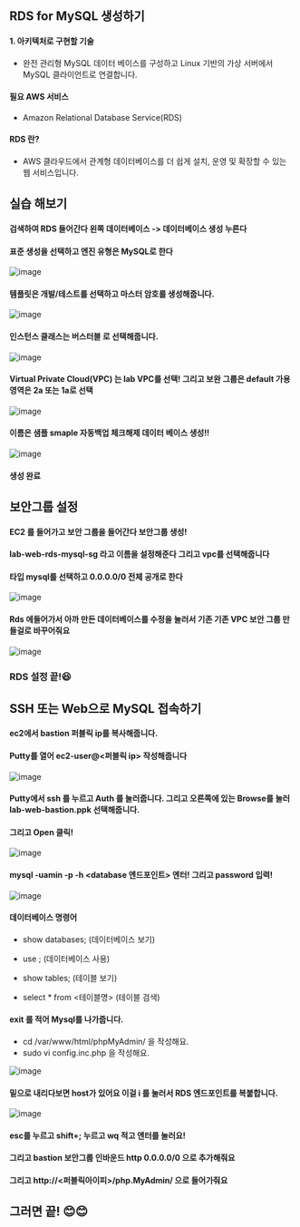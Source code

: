 ## RDS for MySQL 생성하기

#### 1. 아키텍처로 구현할 기술
- 완전 관리형 MySQL 데이터 베이스를 구성하고 Linux 기반의 가상 서버에서 MySQL 클라이언트로 연결합니다.


####  필요 AWS 서비스
- Amazon Relational Database Service(RDS)

#### RDS 란?
- AWS 클라우드에서 관계형 데이터베이스를 더 쉽게 설치, 운영 및 확장할 수 있는 웹 서비스입니다.


## 실습 해보기

#### 검색하여 RDS 들어간다 왼쪽 데이터베이스 -> 데이터베이스 생성 누른다

#### 표준 생성을 선택하고 엔진 유형은 MySQL로 한다


![image](https://user-images.githubusercontent.com/84947346/139198604-7c4ffa24-5919-4d01-9b8b-59beef447f94.png)


#### 템플릿은 개발/테스트를 선택하고 마스터 암호를 생성해줍니다.


![image](https://user-images.githubusercontent.com/84947346/139198924-7b5e0b56-d412-4687-838b-2df6b7c24d79.png)


#### 인스턴스 클래스는 버스터블 로 선택해줍니다.


![image](https://user-images.githubusercontent.com/84947346/139199051-5214664d-32a7-477f-b843-3e07fadc3b96.png)


#### Virtual Private Cloud(VPC) 는 lab VPC를 선택! 그리고 보완 그룹은 default 가용영역은 2a 또는 1a로 선택


![image](https://user-images.githubusercontent.com/84947346/139206425-d64f4e97-e160-47d5-8d5e-1a79d2f7db5a.png)

#### 이름은 샘플 smaple 자동백업 체크해제  데이터 베이스 생성!!

![image](https://user-images.githubusercontent.com/84947346/139206710-6c274364-6eda-4a92-b3fd-ec27128da7b0.png)

#### 생성 완료


## 보안그룹 설정

#### EC2 를 들어가고 보안 그룹을 들어간다 보안그룹 생성!

#### lab-web-rds-mysql-sg 라고 이름을 설정해준다 그리고 vpc를 선택해줍니다

#### 타입 mysql를 선택하고 0.0.0.0/0 전체 공개로 한다
![image](https://user-images.githubusercontent.com/84947346/139207887-575d8321-9fa1-4735-8057-f7a96373ab94.png)


#### Rds 에들어가서 아까 만든 데이터베이스를  수정을 눌러서 기존 기존 VPC 보안 그룹 만들걸로 바꾸어줘요

![image](https://user-images.githubusercontent.com/84947346/139208433-161f56b6-3d68-415d-a70f-31c0a81c6d62.png)

### RDS 설정 끝!😆

## SSH 또는 Web으로 MySQL 접속하기 

#### ec2에서 bastion 퍼블릭 ip를 복사해줍니다. 
#### Putty를 열어 ec2-user@<퍼블릭 ip> 작성해줍니다

![image](https://user-images.githubusercontent.com/84947346/139241932-87addc90-b554-4754-9223-4b981f50d470.png)

#### Putty에서 ssh 를 누르고 Auth 를 눌러줍니다. 그리고 오른쪽에 있는 Browse를 눌러 lab-web-bastion.ppk 선택해줍니다.
#### 그리고 Open 클릭!

![image](https://user-images.githubusercontent.com/84947346/139242567-4f1e3926-2e46-4be7-b4f0-ec6c98ce7c0d.png)

#### mysql -uamin -p -h <database 엔드포인트> 엔터! 그리고 password 입력!
![image](https://user-images.githubusercontent.com/84947346/139243185-3b091d97-3390-4bb1-b82b-29c203da9999.png)

#### 데이터베이스 명령어
- show databases; (데이터베이스 보기)

- use <DATABASE NAME>; (데이터베이스 사용)
  
- show tables; (테이블 보기)
  
- select * from <테이블명> (테이블 검색)
  
#### exit 를 적어 Mysql를 나가줍니다.
  
- cd /var/www/html/phpMyAdmin/ 을 작성해요.
- sudo vi config.inc.php 을 작성해요.

 ![image](https://user-images.githubusercontent.com/84947346/139245217-44dcc5d2-8fa1-4407-8697-14b12cb47874.png)

#### 밑으로 내리다보면 host가 있어요 이걸 i 를 눌러서 RDS 엔드포인트를 복붙합니다.
  
  ![image](https://user-images.githubusercontent.com/84947346/139245466-8d5e9656-086e-4d85-a48f-b7dd0d359c02.png)

#### esc를 누르고 shift+; 누르고 wq 적고 엔터를 눌러요!
#### 그리고 bastion 보안그룹 인바운드 http 0.0.0.0/0 으로 추가해줘요
#### 그리고 http://<퍼블릭아이피>/php.MyAdmin/ 으로 들어가줘요

## 그러면 끝! 😊😊
  
